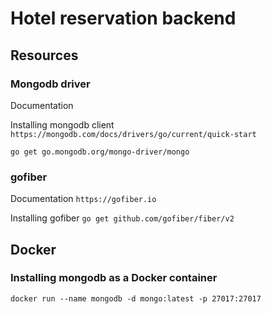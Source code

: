 # Hotel reservation backend

## Resources

### Mongodb driver

Documentation

Installing mongodb client
`https://mongodb.com/docs/drivers/go/current/quick-start`

`go get go.mongodb.org/mongo-driver/mongo`

### gofiber

Documentation
`https://gofiber.io`

Installing gofiber
`go get github.com/gofiber/fiber/v2`

## Docker

### Installing mongodb as a Docker container

`docker run --name mongodb -d mongo:latest -p 27017:27017`
